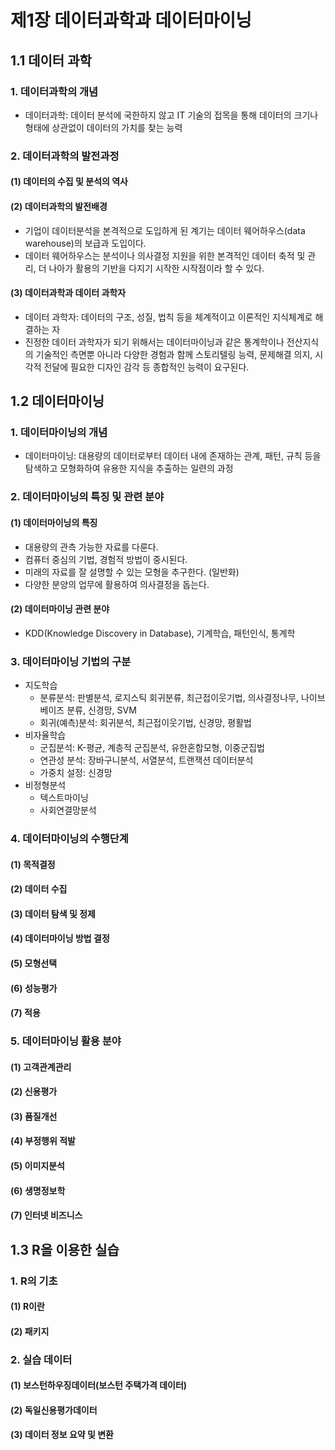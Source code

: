 # 제1장 데이터과학과 데이터마이닝

## 1.1 데이터 과학

### 1. 데이터과학의 개념

- 데이터과학: 데이터 분석에 국한하지 않고 IT 기술의 접목을 통해 데이터의 크기나 형태에 상관없이 데이터의 가치를 찾는 능력

### 2. 데이터과학의 발전과정

#### (1) 데이터의 수집 및 분석의 역사

#### (2) 데이터과학의 발전배경

- 기업이 데이터분석을 본격적으로 도입하게 된 계기는 데이터 웨어하우스(data warehouse)의 보급과 도입이다.
- 데이터 웨어하우스는 분석이나 의사결정 지원을 위한 본격적인 데이터 축적 및 관리, 더 나아가 활용의 기반을 다지기 시작한 시작점이라 할 수 있다.

#### (3) 데이터과학과 데이터 과학자

- 데이터 과학자: 데이터의 구조, 성질, 법칙 등을 체계적이고 이론적인 지식체계로 해결하는 자
- 진정한 데이터 과학자가 되기 위해서는 데이터마이닝과 같은 통계학이나 전산지식의 기술적인 측면뿐 아니라 다양한 경험과 함께 스토리텔링 능력, 문제해결 의지, 시각적 전달에 필요한 디자인 감각 등 종합적인 능력이 요구된다.

## 1.2 데이터마이닝

### 1. 데이터마이닝의 개념

- 데이터마이닝: 대용량의 데이터로부터 데이터 내에 존재하는 관계, 패턴, 규칙 등을 탐색하고 모형화하여 유용한 지식을 추출하는 일련의 과정

### 2. 데이터마이닝의 특징 및 관련 분야

#### (1) 데이터마이닝의 특징

- 대용량의 관측 가능한 자료를 다룬다.
- 컴퓨터 중심의 기법, 경험적 방법이 중시된다.
- 미래의 자료를 잘 설명할 수 있는 모형을 추구한다. (일반화)
- 다양한 분양의 업무에 활용하여 의사결정을 돕는다.

#### (2) 데이터마이닝 관련 분야

- KDD(Knowledge Discovery in Database), 기계학습, 패턴인식, 통계학

### 3. 데이터마이닝 기법의 구분

- 지도학습
  - 분류분석: 판별분석, 로지스틱 회귀분류, 최근접이웃기법, 의사결정나무, 나이브베이즈 분류, 신경망, SVM
  - 회귀(예측)분석: 회귀분석, 최근접이웃기법, 신경망, 평활법
- 비자율학습
  - 군집분석: K-평균, 계층적 군집분석, 유한혼합모형, 이중군집법
  - 연관성 분석: 장바구니분석, 서열분석, 트랜잭션 데이터분석
  - 가중치 설정: 신경망
- 비정형분석
  - 텍스트마이닝
  - 사회연결망분석

### 4. 데이터마이닝의 수행단계

#### (1) 목적결정

#### (2) 데이터 수집

#### (3) 데이터 탐색 및 정제

#### (4) 데이터마이닝 방법 결정

#### (5) 모형선택

#### (6) 성능평가

#### (7) 적용

### 5. 데이터마이닝 활용 분야

#### (1) 고객관계관리

#### (2) 신용평가

#### (3) 품질개선

#### (4) 부정행위 적발

#### (5) 이미지분석

#### (6) 생명정보학

#### (7) 인터넷 비즈니스

## 1.3 R을 이용한 실습

### 1. R의 기초

#### (1) R이란

#### (2) 패키지

### 2. 실습 데이터

#### (1) 보스턴하우징데이터(보스턴 주택가격 데이터)

#### (2) 독일신용평가데이터

#### (3) 데이터 정보 요약 및 변환
